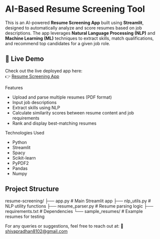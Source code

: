 # AI-Based Resume Screening Tool

This is an AI-powered **Resume Screening App** built using **Streamlit**, designed to automatically analyze and score resumes based on job descriptions. The app leverages **Natural Language Processing (NLP)** and **Machine Learning (ML)** techniques to extract skills, match qualifications, and recommend top candidates for a given job role.

## 🚀 Live Demo

Check out the live deployed app here:  
👉 [Resume Screening App](https://resume-screening-app-i8stnt7bkquhpgsru9j82k.streamlit.app/)

Features
- Upload and parse multiple resumes (PDF format)
- Input job descriptions
- Extract skills using NLP
- Calculate similarity scores between resume content and job requirements
- Rank and display best-matching resumes

Technologies Used
- Python
- Streamlit
- Spacy
- Scikit-learn
- PyPDF2
- Pandas
- Numpy

## Project Structure
resume-screening/
├── app.py # Main Streamlit app
├── nlp_utils.py # NLP utility functions
├── resume_parser.py # Resume parsing logic
├── requirements.txt # Dependencies
└── sample_resumes/ # Example resumes for testing


For any queries or suggestions, feel free to reach out at:
📧 shivapradhan8102@gmail.com


